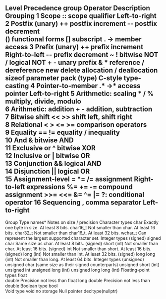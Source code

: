 Level	Precedence group	Operator	Description			Grouping
1	Scope			::		scope qualifier			Left-to-right
2	Postfix (unary)		++ 		postfix increment
				--		postfix decrement		
				()		functional forms
				[]		subscript
				. ->		member access
3	Prefix (unary)		++ 		prefix increment		Right-to-left
				--		prefix decrement
				~ !		bitwise NOT / logical NOT
				+ -		unary prefix
				& *		reference / dereference
				new delete	allocation / deallocation
				sizeof		parameter pack
				(type)		C-style type-casting
4	Pointer-to-member	.* ->*		access pointer			Left-to-right
5	Arithmetic: scaling	* / %		multiply, divide, modulo	
6	Arithmetic: addition	+ -		addition, subtraction			
7	Bitwise shift		<< >>		shift left, shift right			
8	Relational		< > <= >=	comparison operators			
9	Equality		== !=		equality / inequality			
10	And			&		bitwise AND			
11	Exclusive or		^		bitwise XOR				
12	Inclusive or		|		bitwise OR				
13	Conjunction		&&		logical AND				
14	Disjunction		||		logical OR				
15	Assignment-level	= *= /= 	assignment  			Right-to-left
	expressions		%= += -=	compound assignment	
				>>= <<=
				&= ^= |=
				?:		conditional operator
16	Sequencing		,		comma separator			Left-to-right
-----------------------------------------------------------------------------------------------------------
Group				Type names*			Notes on size / precision
Character types			char				Exactly one byte in size. At least 8 bits.
				char16_t			Not smaller than char. At least 16 bits.
				char32_t			Not smaller than char16_t. At least 32 bits.
				wchar_t				Can represent the largest supported character set.
Integer types (signed)		signed char			Same size as char. At least 8 bits.
				(signed) short (int)		Not smaller than char. At least 16 bits.
				(signed) int			Not smaller than short. At least 16 bits.
				(signed) long (int)		Not smaller than int. At least 32 bits.
				(signed) long long (int)	Not smaller than long. At least 64 bits.
Integer types (unsigned)	unsigned char			(same size as their signed counterparts)
				unsigned short (int)
				unsigned int
				unsigned long (int)
				unsigned long long (int)
Floating-point types		float	
				double				Precision not less than float
				long double			Precision not less than double
Boolean type			bool	
Void type			void	no storage
Null pointer			decltype(nullptr)	
